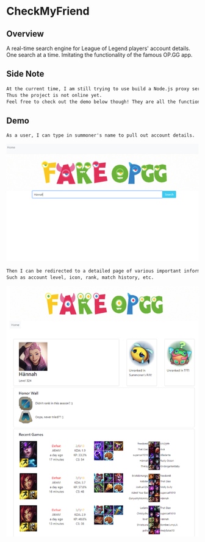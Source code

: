 # CheckMyFriend

## Overview
A real-time search engine for League of Legend players' account details.
One search at a time.
Imitating the functionality of the famous OP.GG app.

## Side Note
```md
At the current time, I am still trying to use build a Node.js proxy server to secure the private API key. 
Thus the project is not online yet. 
Feel free to check out the demo below though! They are all the functions this app provides.
```

## Demo
```md 
As a user, I can type in summoner's name to pull out account details.
```
![](./assets/image/step1.PNG)

```md 
Then I can be redirected to a detailed page of various important information of the searched summoner.
Such as account level, icon, rank, match history, etc.
```
![](./assets/image/step2.PNG)


